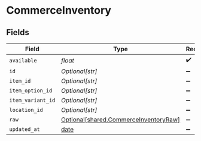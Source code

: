# CommerceInventory


## Fields

| Field                                                                                | Type                                                                                 | Required                                                                             | Description                                                                          |
| ------------------------------------------------------------------------------------ | ------------------------------------------------------------------------------------ | ------------------------------------------------------------------------------------ | ------------------------------------------------------------------------------------ |
| `available`                                                                          | *float*                                                                              | :heavy_check_mark:                                                                   | N/A                                                                                  |
| `id`                                                                                 | *Optional[str]*                                                                      | :heavy_minus_sign:                                                                   | N/A                                                                                  |
| `item_id`                                                                            | *Optional[str]*                                                                      | :heavy_minus_sign:                                                                   | N/A                                                                                  |
| `item_option_id`                                                                     | *Optional[str]*                                                                      | :heavy_minus_sign:                                                                   | N/A                                                                                  |
| `item_variant_id`                                                                    | *Optional[str]*                                                                      | :heavy_minus_sign:                                                                   | N/A                                                                                  |
| `location_id`                                                                        | *Optional[str]*                                                                      | :heavy_minus_sign:                                                                   | N/A                                                                                  |
| `raw`                                                                                | [Optional[shared.CommerceInventoryRaw]](../../models/shared/commerceinventoryraw.md) | :heavy_minus_sign:                                                                   | N/A                                                                                  |
| `updated_at`                                                                         | [date](https://docs.python.org/3/library/datetime.html#date-objects)                 | :heavy_minus_sign:                                                                   | N/A                                                                                  |